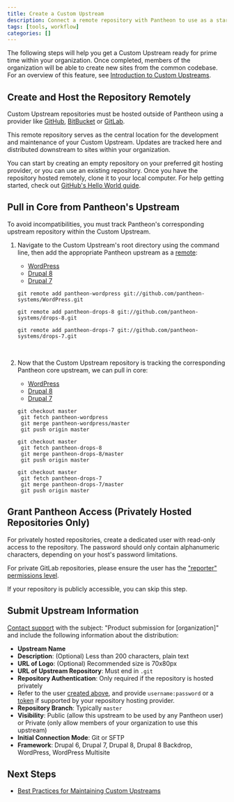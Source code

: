 ```yaml
---
title: Create a Custom Upstream
description: Connect a remote repository with Pantheon to use as a starting point for new sites.
tags: [tools, workflow]
categories: []
---
```


The following steps will help you get a Custom Upstream ready for prime time within your organization. Once completed, members of the organization will be able to create new sites from the common codebase. For an overview of this feature, see [Introduction to Custom Upstreams](/docs/custom-upstream).

## Create and Host the Repository Remotely
Custom Upstream repositories must be hosted outside of Pantheon using a provider like [GitHub](https://github.com/), [BitBucket](https://bitbucket.org/) or [GitLab](https://about.gitlab.com/).

This remote repository serves as the central location for the development and maintenance of your Custom Upstream. Updates are tracked here and distributed downstream to sites within your organization.

You can start by creating an empty repository on your preferred git hosting provider, or you can use an existing repository. Once you have the repository hosted remotely, clone it to your local computer. For help getting started, check out [GitHub's Hello World guide](https://guides.github.com/activities/hello-world/).


## Pull in Core from Pantheon's Upstream
To avoid incompatibilities, you must track Pantheon's corresponding upstream repository within the Custom Upstream.

1. Navigate to the Custom Upstream's root directory using the command line, then add the appropriate Pantheon upstream as a [remote](https://git-scm.com/docs/git-remote):
    <!-- Nav tabs -->
    <ul class="nav nav-tabs" role="tablist">
      <li id="wptab1" role="presentation" class="active"><a href="#wp1" aria-controls="wp1" role="tab" data-toggle="tab">WordPress</a></li>
      <li id="d8tab1" role="presentation"><a href="#d81" aria-controls="d81" role="tab" data-toggle="tab">Drupal 8</a></li>
      <li id="d7tab1" role="presentation"><a href="#d71" aria-controls="d71" role="tab" data-toggle="tab">Drupal 7</a></li>
    </ul>

    <!-- Tab panes -->
    <div class="tab-content">
    <div role="tabpanel" class="tab-pane active" id="wp1">
    <pre id="git-pull-wp"><code class="command hljs" data-lang="hljs">git remote add pantheon-wordpress git://github.com/pantheon-systems/WordPress.git</code></pre>
    </div>
    <div role="tabpanel" class="tab-pane" id="d81">
    <pre id="git-pull-drops-8"><code class="command hljs" data-lang="hljs">git remote add pantheon-drops-8 git://github.com/pantheon-systems/drops-8.git</code></pre>
    </div>
    <div role="tabpanel" class="tab-pane" id="d71">
    <pre id="git-pull-drops-7"><code class="command hljs" data-lang="hljs">git remote add pantheon-drops-7 git://github.com/pantheon-systems/drops-7.git</code></pre>
    </div>
    </div><br>

2. Now that the Custom Upstream repository is tracking the corresponding Pantheon core upstream, we can pull in core:
    <!-- Nav tabs -->
    <ul class="nav nav-tabs" role="tablist">
      <li id="wptab" role="presentation" class="active"><a href="#wp" aria-controls="wp" role="tab" data-toggle="tab">WordPress</a></li>
      <li id="d8tab" role="presentation"><a href="#d8" aria-controls="d8" role="tab" data-toggle="tab">Drupal 8</a></li>
      <li id="d7tab" role="presentation"><a href="#d7" aria-controls="d7" role="tab" data-toggle="tab">Drupal 7</a></li>
    </ul>

    <!-- Tab panes -->
    <div class="tab-content">
    <div role="tabpanel" class="tab-pane active" id="wp">
    <pre id="git-pull-wp"><code class="command hljs" data-lang="hljs">git checkout master
    git fetch pantheon-wordpress
    git merge pantheon-wordpress/master
    git push origin master</code></pre>
    </div>
    <div role="tabpanel" class="tab-pane" id="d8">
    <pre id="git-pull-drops-8"><code class="command hljs" data-lang="hljs">git checkout master
    git fetch pantheon-drops-8
    git merge pantheon-drops-8/master
    git push origin master</code></pre>
    </div>
    <div role="tabpanel" class="tab-pane" id="d7">
    <pre id="git-pull-drops-7"><code class="command hljs" data-lang="hljs">git checkout master
    git fetch pantheon-drops-7
    git merge pantheon-drops-7/master
    git push origin master</code></pre>
    </div>
    </div>

## Grant Pantheon Access (Privately Hosted Repositories Only)
For privately hosted repositories, create a dedicated user with read-only access to the repository. The password should only contain alphanumeric characters, depending on your host's password limitations.

For private GitLab repositories, please ensure the user has the ["reporter" permissions level](https://docs.gitlab.com/ce/user/permissions.html#permissions).


If your repository is publicly accessible, you can skip this step.

## Submit Upstream Information
[Contact support](/docs/getting-support) with the subject: "Product submission for [organization]" and include the following information about the distribution:

- **Upstream Name**
- **Description**: (Optional) Less than 200 characters, plain text
- **URL of Logo**: (Optional) Recommended size is 70x80px
- **URL of Upstream Repository**: Must end in `.git`
- **Repository Authentication**: Only required if the repository is hosted privately
 - Refer to the user [created above](#grant-pantheon-access-privately-hosted-repositories-only), and provide `username:password` or a [token](https://help.github.com/articles/creating-a-personal-access-token-for-the-command-line/) if supported by your repository hosting provider.
- **Repository Branch**: Typically `master`
- **Visibility**: Public (allow this upstream to be used by any Pantheon user) or Private (only allow members of your organization to use this upstream)
- **Initial Connection Mode**: Git or SFTP
- **Framework**: Drupal 6, Drupal 7, Drupal 8, Drupal 8 Backdrop, WordPress, WordPress Multisite


## Next Steps
- [Best Practices for Maintaining Custom Upstreams](/docs/maintain-custom-upstream)
